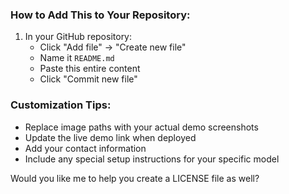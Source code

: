 
### How to Add This to Your Repository:
1. In your GitHub repository:
   - Click "Add file" → "Create new file"
   - Name it `README.md`
   - Paste this entire content
   - Click "Commit new file"

### Customization Tips:
- Replace image paths with your actual demo screenshots
- Update the live demo link when deployed
- Add your contact information
- Include any special setup instructions for your specific model

Would you like me to help you create a LICENSE file as well?
